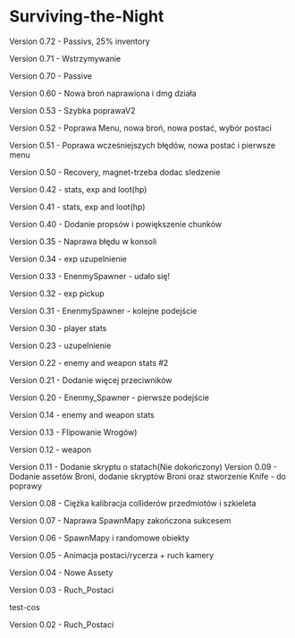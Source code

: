 # Surviving-the-Night

Version 0.72 - Passivs, 25% inventory

Version 0.71 - Wstrzymywanie

Version 0.70 - Passive

Version 0.60 - Nowa broń naprawiona i dmg działa

Version 0.53 - Szybka poprawaV2

Version 0.52 - Poprawa Menu, nowa broń, nowa postać, wybór postaci

Version 0.51 - Poprawa wcześniejszych błędów, nowa postać i pierwsze menu

Version 0.50 - Recovery, magnet-trzeba dodac sledzenie

Version 0.42 - stats, exp and loot(hp)

Version 0.41 - stats, exp and loot(hp)

Version 0.40 - Dodanie propsów i powiększenie chunków

Version 0.35 - Naprawa błędu w konsoli

Version 0.34 - exp uzupelnienie

Version 0.33 - EnenmySpawner - udało się!

Version 0.32 - exp pickup

Version 0.31 - EnenmySpawner - kolejne podejście

Version 0.30 - player stats

Version 0.23 - uzupelnienie

Version 0.22 - enemy and weapon stats #2

Version 0.21 - Dodanie więcej przeciwników

Version 0.20 - Enenmy_Spawner - pierwsze podejście

Version 0.14 - enemy and weapon stats
 
Version 0.13 - Flipowanie Wrogów)

Version 0.12 - weapon

Version 0.11 - Dodanie skryptu o statach(Nie dokończony)
Version 0.09 - Dodanie assetów Broni, dodanie skryptów Broni oraz stworzenie Knife - do poprawy

Version 0.08 - Ciężka kalibracja colliderów przedmiotów i szkieleta

Version 0.07 - Naprawa SpawnMapy zakończona sukcesem

Version 0.06 - SpawnMapy i randomowe obiekty

Version 0.05 - Animacja postaci/rycerza + ruch kamery

Version 0.04 - Nowe Assety

Version 0.03 - Ruch_Postaci

test-cos

Version 0.02 - Ruch_Postaci
